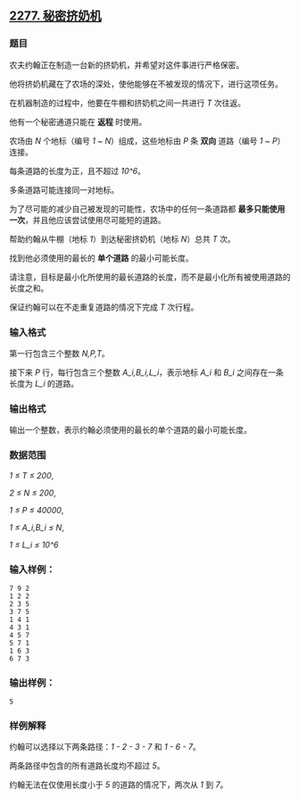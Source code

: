 ## [2277. 秘密挤奶机](https://www.acwing.com/problem/content/2279/)

### 题目

农夫约翰正在制造一台新的挤奶机，并希望对这件事进行严格保密。

他将挤奶机藏在了农场的深处，使他能够在不被发现的情况下，进行这项任务。

在机器制造的过程中，他要在牛棚和挤奶机之间一共进行 *T* 次往返。

他有一个秘密通道只能在 **返程** 时使用。

农场由 *N* 个地标（编号 *1 ~ N*）组成，这些地标由 *P* 条 **双向** 道路（编号 *1 ~ P*）连接。

每条道路的长度为正，且不超过 *10^6*。

多条道路可能连接同一对地标。

为了尽可能的减少自己被发现的可能性，农场中的任何一条道路都 **最多只能使用一次**，并且他应该尝试使用尽可能短的道路。

帮助约翰从牛棚（地标 *1*）到达秘密挤奶机（地标 *N*）总共 *T* 次。

找到他必须使用的最长的 **单个道路** 的最小可能长度。

请注意，目标是最小化所使用的最长道路的长度，而不是最小化所有被使用道路的长度之和。

保证约翰可以在不走重复道路的情况下完成 *T* 次行程。

### 输入格式

第一行包含三个整数 *N,P,T*。

接下来 *P* 行，每行包含三个整数 *A_i,B_i,L_i*，表示地标 *A_i* 和 *B_i* 之间存在一条长度为 *L_i* 的道路。

### 输出格式

输出一个整数，表示约翰必须使用的最长的单个道路的最小可能长度。

### 数据范围

*1 ≤ T ≤ 200*,

*2 ≤ N ≤ 200*,

*1 ≤ P ≤ 40000*,

*1 ≤ A_i,B_i ≤ N*,

*1 ≤ L_i ≤ 10^6*

### 输入样例：

```
7 9 2
1 2 2
2 3 5
3 7 5
1 4 1
4 3 1
4 5 7
5 7 1
1 6 3
6 7 3
```

### 输出样例：

```
5
```

### 样例解释

约翰可以选择以下两条路径：*1 - 2 - 3 - 7* 和 *1 - 6 - 7*。

两条路径中包含的所有道路长度均不超过 *5*。

约翰无法在仅使用长度小于 *5* 的道路的情况下，两次从 *1* 到 *7*。
